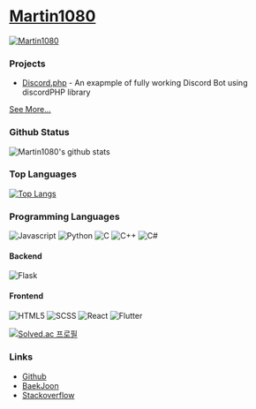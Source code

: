 # [Martin1080](https://martin10802.webnode.cz)

[![Martin1080](https://hits.seeyoufarm.com/api/count/incr/badge.svg?url=https%3A%2F%2Fgithub.com%2Fgjbae1212%2Fhit-counter&count_bg=%230C9C00&title_bg=%23000000&icon=material-ui.svg&icon_color=%2313FF00&title=Martin1080&edge_flat=true)](https://hits.seeyoufarm.com)

### Projects
+ [Discord.php](https://github.com/Martin1080/Discord.php) - An exapmple of fully working Discord Bot using discordPHP library

[See More...](https://github.com/Martin1080?tab=repositories)

### Github Status

![Martin1080's github stats](https://github-readme-stats.vercel.app/api?username=martin1080&bg_color=20,000000,00ad14&title_color=fff&text_color=fff)

### Top Languages

[![Top Langs](https://github-readme-stats.vercel.app/api/top-langs/?username=martin1080&bg_color=30,e96443,904e95&title_color=fff&text_color=fff)](https://github.com/kiki7000/github-readme-stats)

### Programming Languages
![Javascript](https://img.shields.io/badge/-JS-dbac00?style=for-the-badge&logo=JavaScript&logoColor=fff)
![Python](https://img.shields.io/badge/-Python-3776AB?style=for-the-badge&logo=Python&logoColor=fff) 
![C](https://img.shields.io/badge/-C-00599C?style=for-the-badge&logo=C&logoColor=fff)
![C++](https://img.shields.io/badge/-C++-00599C?style=for-the-badge&logo=C&logoColor=fff) 
![C#](https://img.shields.io/badge/-Cs-00599C?style=for-the-badge&logo=C&logoColor=fff) 

#### Backend
![Flask](https://img.shields.io/badge/-Flask-000000?style=for-the-badge&logo=flask&logoColor=fff) 

#### Frontend
![HTML5](https://img.shields.io/badge/-HTML5-E34F26?style=for-the-badge&logo=html5&logoColor=fff) 
![SCSS](https://img.shields.io/badge/-CSS3-1572B6?style=for-the-badge&logo=css3&logoColor=fff) 
![React](https://img.shields.io/badge/-React-01bee4?style=for-the-badge&logo=react&logoColor=fff) 
![Flutter](https://img.shields.io/badge/-Flutter-01bee4?style=for-the-badge&logo=flutter&logoColor=fff) 

[![Solved.ac
프로필](http://mazassumnida.wtf/api/v2/generate_badge?boj=kiki7000)](https://solved.ac/kiki7000)

### Links
+ [Github](https://github.com/kiki7000)
+ [BaekJoon](https://www.acmicpc.net/user/kiki7000)
+ [Stackoverflow](https://stackoverflow.com/users/13678229/kiki7000)
